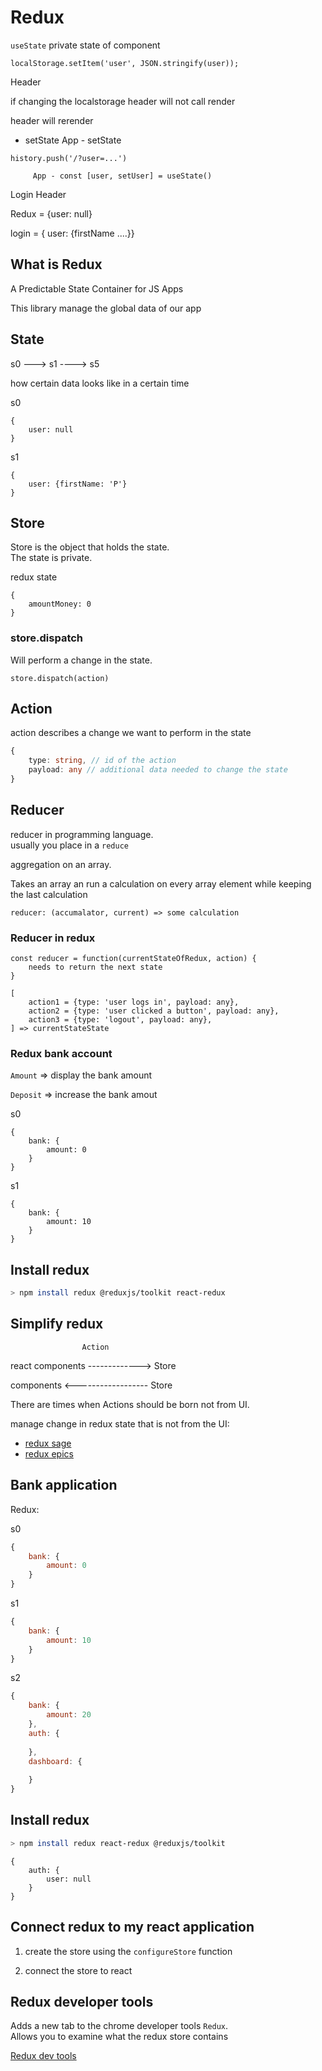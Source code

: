# Redux

`useState` private state of component

```
localStorage.setItem('user', JSON.stringify(user));
```

Header

if changing the localstorage header will not call render

header will rerender

- setState
App - setState

```
history.push('/?user=...')
```
         App - const [user, setUser] = useState()

Login			Header


Redux = {user: null}

login = { user: {firstName ....}}

## What is Redux

A Predictable State Container for JS Apps  

This library manage the global data of our app

## State

s0 ---> s1 ----> s5

how certain data looks like in a certain time

s0

```
{
	user: null
}
```

s1

```
{
	user: {firstName: 'P'}
}
```

## Store

Store is the object that holds the state.  
The state is private.  


redux state

```
{
	amountMoney: 0
}
```

### store.dispatch

Will perform a change in the state.

```
store.dispatch(action)
```

## Action

action describes a change we want to perform in the state

```typescript
{
	type: string, // id of the action
	payload: any // additional data needed to change the state
}
```

## Reducer

reducer in programming language.  
usually you place in a `reduce`

aggregation on an array.

Takes an array an run a calculation on every array element while keeping the last calculation

```
reducer: (accumalator, current) => some calculation
```

### Reducer in redux

```
const reducer = function(currentStateOfRedux, action) {
	needs to return the next state
}
```

```
[
	action1 = {type: 'user logs in', payload: any},
	action2 = {type: 'user clicked a button', payload: any},
	action3 = {type: 'logout', payload: any},
] => currentStateState
```

### Redux bank account

`Amount` => display the bank amount

`Deposit` => increase the bank amout

s0

```
{
	bank: {
		amount: 0
	}
}
```

s1

```
{
	bank: {
		amount: 10
	}
}
```

## Install redux

```bash
> npm install redux @reduxjs/toolkit react-redux
```


## Simplify redux

					Action
react components -------------> Store

components  <------------------ Store

There are times when Actions should be born not from UI.  

manage change in redux state that is not from the UI:

- [redux sage](https://redux-saga.js.org/)
- [redux epics](https://redux-observable.js.org/docs/basics/Epics.html)

## Bank application

Redux:

s0
```javascript
{
	bank: {
		amount: 0
	}		
}
```

s1
```javascript
{
	bank: {
		amount: 10
	}		
}
```

s2
```javascript
{
	bank: {
		amount: 20
	},
	auth: {
		
	},
	dashboard: {
		
	}		
}
```

## Install redux

```bash
> npm install redux react-redux @reduxjs/toolkit
```

```
{
	auth: {
		user: null
	}
}
```

## Connect redux to my react application

1. create the store using the `configureStore` function

2. connect the store to react

## Redux developer tools

Adds a new tab to the chrome developer tools `Redux`.  
Allows you to examine what the redux store contains

[Redux dev tools](https://chrome.google.com/webstore/detail/redux-devtools/lmhkpmbekcpmknklioeibfkpmmfibljd?hl=en)